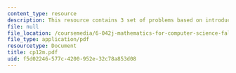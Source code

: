 ```yaml
---
content_type: resource
description: This resource contains 3 set of problems based on introduction to probability.
file: null
file_location: /coursemedia/6-042j-mathematics-for-computer-science-fall-2005/f5d02246577c4200952e32c78a853d08_cp12m.pdf
file_type: application/pdf
resourcetype: Document
title: cp12m.pdf
uid: f5d02246-577c-4200-952e-32c78a853d08
---
```

